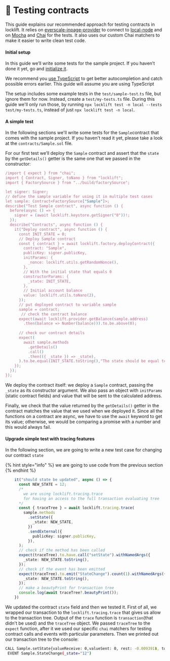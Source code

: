 # 🧪 Testing contracts

This guide explains our recommended approach for testing contracts in locklift. It relies on [everscale-inpage-provider](https://www.npmjs.com/package/everscale-inpage-provider) to connect to [local-node](https://github.com/tonlabs/evernode-se) and on [Mocha](https://mochajs.org/) and [Chai](https://www.chaijs.com/) for the tests. It also uses our custom Chai matchers to make it easier to write clean test code.&#x20;

#### Initial setup <a href="#initial-setup" id="initial-setup"></a>

In this guide we’ll write some tests for the sample project. If you haven’t done it yet, go and [initialize it](../locklift/getting-started.md#initialize-locklift-project).

We recommend you [use TypeScript](https://hardhat.org/hardhat-runner/docs/guides/typescript) to get better autocompletion and catch possible errors earlier. This guide will assume you are using TypeScript

The setup includes some example tests in the `test/sample-test`.`ts` file, but ignore them for now. Instead, create a `test/my-tests.ts` file. During this guide we'll only run those, by running `npx locklift test -n local --tests test/my-tests.ts`, instead of just `npx locklift test -n local`.

#### A simple test <a href="#a-simple-test" id="a-simple-test"></a>

In the following sections we'll write some tests for the `Sample`contract that comes with the sample project. If you haven't read it yet, please take a look at the `contracts/Sample.sol` file.

For our first test we’ll deploy the `Sample` contract and assert that the `state` by the `getDetails()` getter is the same one that we passed in the constructor:

```typescript
/import { expect } from "chai";
import { Contract, Signer, toNano } from "locklift";
import { FactorySource } from "../build/factorySource";

let signer: Signer;
// define the sample variable for using it in multiple test cases
let sample: Contract<FactorySource["Sample"]>;
describe("Test Sample contract", async function () {
  before(async () => {
    signer = (await locklift.keystore.getSigner("0"))!;
  });
  describe("Contracts", async function () {
    it("Deploy contract", async function () {
      const INIT_STATE = 0;
      // Deploy Sample contract
      const { contract } = await locklift.factory.deployContract({
        contract: "Sample",
        publicKey: signer.publicKey,
        initParams: {
          _nonce: locklift.utils.getRandomNonce(),
        },
        // With the initial state that equals 0
        constructorParams: {
          _state: INIT_STATE,
        },
        // Initial account balance
        value: locklift.utils.toNano(2),
      });
      // put deployed contract to variable sample
      sample = contract;
       // check the contract balance
      expect(await locklift.provider.getBalance(sample.address)
        .then(balance => Number(balance))).to.be.above(0);
      
      // check our contract details
      expect(
        await sample.methods
          .getDetails()
          .call()
          .then(({ _state }) => _state),
      ).to.be.equal(INIT_STATE.toString(),"The state should be equal to passed to the constructor");
    }); 
  });
});
```

We deploy the contract itself: we deploy a  `Sample` contract, passing the `_state` as its constructor argument. We also pass an object with `initParams` (static contract fields) and value that will be sent to the calculated address.

Finally, we check that the value returned by the `getDetails()` getter in the contract matches the value that we used when we deployed it. Since all the functions on a contract are async, we have to use the `await` keyword to get its value; otherwise, we would be comparing a promise with a number and this would always fail.

#### Upgrade simple test with tracing features

In the following section, we are going to write a new test case for changing our contract `state`

{% hint style="info" %}
we are going to use code from the previous section
{% endhint %}

```typescript
    it("should state be updated", async () => {
      const NEW_STATE = 12;
      /*
        we are using locklift.tracing.trace
        for having an access to the full transaction evaluating tree
      */ 
      const { traceTree } = await locklift.tracing.trace(
        sample.methods
          .setState({
            _state: NEW_STATE,
          })
          .sendExternal({
            publicKey: signer.publicKey,
          }),
      );
      // check if the method has been called
      expect(traceTree).to.have.call("setState").withNamedArgs({
        _state: NEW_STATE.toString(),
      });
      // check if the event has been emitted
      expect(traceTree).to.emit("StateChange").count(1).withNamedArgs({
        _state: NEW_STATE.toString(),
      });
      // make a beautyPrint for transaction tree
      console.log(await traceTree?.beautyPrint());
    })
```

We updated the contract `state` field and then we tested it. First of all, we wrapped our transaction to the `locklift.tracing.trace` that gives us allow to the transaction tree. Output of the `trace` function is `transaction`(that didn't be used) and the `traceTree` object. We passed `traceTree` to the `expect` function, after it we used our specific `chai` matchers for testing contract calls and events with particular parameters. Then we printed out our transaction tree to the console:

```bash
CALL Sample.setState{valueReceive: 0,valueSent: 0, rest: -0.009391⮯, totalFees: 0.009391}(_state="12")
 EVENT Sample.StateChange(_state="12")

```

&#x20;

